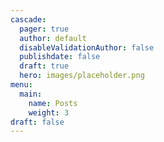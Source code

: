 ```yaml
---
cascade:
  pager: true
  author: default
  disableValidationAuthor: false
  publishdate: false
  draft: true
  hero: images/placeholder.png
menu:
  main:
    name: Posts
    weight: 3
draft: false
---
```

